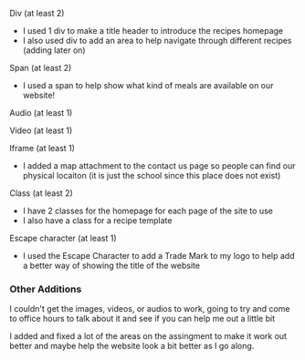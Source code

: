 Div (at least 2)
- I used 1 div to make a title header to introduce the recipes homepage
- I also used div to add an area to help navigate through different recipes (adding later on)

Span (at least 2)
- I used a span to help show what kind of meals are available on our website!

Audio (at least 1)

Video (at least 1)

Iframe (at least 1)
- I added a map attachment to the contact us page so people can find our physical locaiton (it is just the school since this place does not exist)

Class (at least 2)
- I have 2 classes for the homepage for each page of the site to use
- I also have a class for a recipe template

Escape character (at least 1)
- I used the Escape Character to add a Trade Mark to my logo to help add a better way of showing the title of the website

### Other Additions

I couldn't get the images, videos, or audios to work, going to try and come to office hours to talk about it and see if you can help me out a little bit

I added and fixed a lot of the areas on the assingment to make it work out better and maybe help the website look a bit better as I go along.